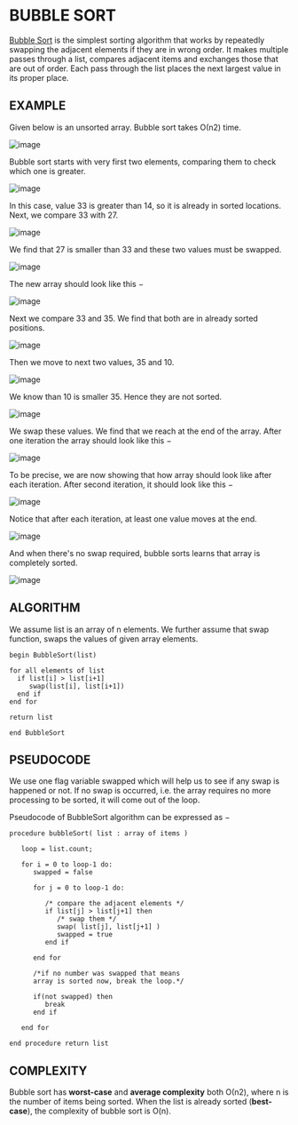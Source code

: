 # BUBBLE SORT

[Bubble Sort](https://en.wikipedia.org/wiki/Bubble_sort) is the simplest sorting algorithm that works by repeatedly swapping the
adjacent elements if they are in wrong order. It makes multiple passes through a
 list, compares adjacent items and exchanges those that are out of
 order. Each pass through the list places the next largest value in its proper
  place.

## EXAMPLE

  Given below is an unsorted array. Bubble sort takes Ο(n2) time.

![image](http://www.tutorialspoint.com/data_structures_algorithms/images/bubble_sort_0.jpg)

Bubble sort starts with very first two elements, comparing them to check which one is greater.

![image](http://www.tutorialspoint.com/data_structures_algorithms/images/bubble_sort_1.jpg)

In this case, value 33 is greater than 14, so it is already in sorted locations. Next, we compare 33 with 27.

![image](http://www.tutorialspoint.com/data_structures_algorithms/images/bubble_sort_2.jpg)

We find that 27 is smaller than 33 and these two values must be swapped.

![image](http://www.tutorialspoint.com/data_structures_algorithms/images/bubble_sort_3.jpg)

The new array should look like this −

![image](http://www.tutorialspoint.com/data_structures_algorithms/images/bubble_sort_4.jpg)

Next we compare 33 and 35. We find that both are in already sorted positions.

![image](http://www.tutorialspoint.com/data_structures_algorithms/images/bubble_sort_5.jpg)

Then we move to next two values, 35 and 10.

![image](http://www.tutorialspoint.com/data_structures_algorithms/images/bubble_sort_6.jpg)

We know than 10 is smaller 35. Hence they are not sorted.

![image](http://www.tutorialspoint.com/data_structures_algorithms/images/bubble_sort_7.jpg)

We swap these values. We find that we reach at the end of the array. After one iteration the array should look like this −

![image](http://www.tutorialspoint.com/data_structures_algorithms/images/bubble_sort_8.jpg)

To be precise, we are now showing that how array should look like after each iteration. After second iteration, it should look like this −

![image](http://www.tutorialspoint.com/data_structures_algorithms/images/bubble_sort_9.jpg)

Notice that after each iteration, at least one value moves at the end.

![image](http://www.tutorialspoint.com/data_structures_algorithms/images/bubble_sort_10.jpg)

And when there's no swap required, bubble sorts learns that array is completely sorted.

![image](http://www.tutorialspoint.com/data_structures_algorithms/images/bubble_sort_11.jpg)

## ALGORITHM

We assume list is an array of n elements. We further assume that swap function, swaps the values of given array elements.

```
begin BubbleSort(list)

for all elements of list
  if list[i] > list[i+1]
     swap(list[i], list[i+1])
  end if
end for

return list

end BubbleSort
```
## PSEUDOCODE

We use one flag variable swapped which will help us to see if any swap is happened or not. If no swap is occurred, i.e. the array requires no more processing to be sorted, it will come out of the loop.

Pseudocode of BubbleSort algorithm can be expressed as −

```
procedure bubbleSort( list : array of items )

   loop = list.count;

   for i = 0 to loop-1 do:
      swapped = false

      for j = 0 to loop-1 do:

         /* compare the adjacent elements */   
         if list[j] > list[j+1] then
            /* swap them */
            swap( list[j], list[j+1] )		 
            swapped = true
         end if

      end for

      /*if no number was swapped that means
      array is sorted now, break the loop.*/

      if(not swapped) then
         break
      end if

   end for

end procedure return list
```
## COMPLEXITY

Bubble sort has **worst-case** and **average complexity** both О(n2), where n is the number of items being sorted.
When the list is already sorted (**best-case**), the complexity of bubble sort is O(n).
